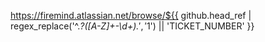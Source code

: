 https://firemind.atlassian.net/browse/${{ github.head_ref | regex_replace('^.*?([A-Z]+-\d+).*$', '$1') || 'TICKET_NUMBER' }}
